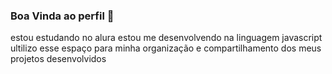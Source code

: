 ### Boa Vinda ao perfil 🐚
estou estudando no alura 
estou me desenvolvendo na linguagem javascript
ultilizo esse espaço para minha organização e compartilhamento dos meus projetos desenvolvidos 
